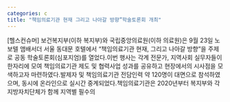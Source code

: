 ```yaml
---
categories: c
title: "책임의료기관 현재 그리고 나아갈 방향”학술토론회 개최"
---
```

[헬스컨슈머] 보건복지부(이하 복지부)와 국립중앙의료원(이하 의료원)은 9월 23일 노보텔 앰배서더 서울 동대문 호텔에서 “책임의료기관 현재, 그리고 나아갈 방향”을 주제로 공동 학술토론회(심포지엄)를 열었다.이번 행사는 각계 전문가, 지역사회 실무자들이 한자리에 모여 책임의료기관 제도 및 협력사업 성과를 공유하고 현장에서의 시사점을 모색하고자 마련하였다.발제자 및 책임의료기관 전담인력 약 120명이 대면으로 참석하였으며, 동시에 온라인으로 실시간 중계되었다.책임의료기관은 2020년부터 복지부와 각 지방자치단체가 함께 지역별 필수의